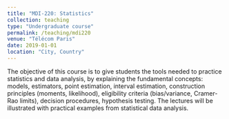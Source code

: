 ```yaml
---
title: "MDI-220: Statistics"
collection: teaching
type: "Undergraduate course"
permalink: /teaching/mdi220
venue: "Télécom Paris"
date: 2019-01-01
location: "City, Country"
---
```

The objective of this course is to give students the tools needed to practice statistics and data analysis, by explaining the fundamental concepts: models, estimators, point estimation, interval estimation, construction principles (moments, likelihood), eligibility criteria (bias/variance, Cramer-Rao limits), decision procedures, hypothesis testing. The lectures will be illustrated with practical examples from statistical data analysis.
